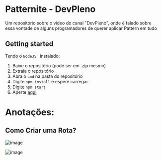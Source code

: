 # Patternite - DevPleno
Um repositório sobre o vídeo do canal "DevPleno", onde é falado sobre essa vontade de alguns programadores de querer aplicar Pattern em tudo

## Getting started
Tendo o `NodeJS ` instalado:
1. Baixe o repositório (pode ser em .zip mesmo)
2. Extraia o repositório
3. Abra o `cmd` na pasta do repositório
4. Digite `npm install` e espere carregar
5. Digite `npm start`
6. Aperte [aqui](http://localhost:3000)

# Anotações:
## Como Criar uma Rota?
![image](https://user-images.githubusercontent.com/60768847/77560325-1422cd00-6e9c-11ea-915c-241323ceaa6d.png)

![image](https://user-images.githubusercontent.com/60768847/77560375-2866ca00-6e9c-11ea-8b80-d1e72625bdba.png)
